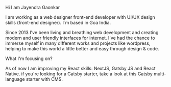 Hi I am Jayendra Gaonkar

I am working as a web designer front-end developer with UI/UX design skills (front-end designer). I´m based in Goa India.

Since 2013 I've been living and breathing web development and creating modern and user friendly interfaces for internet. I've had the chance to immerse myself in many different works and projects like wordpress, helping to make this world a little better and easy through design & code.

What I'm focusing on?

As of now I am improving my React skills: NextJS, Gatsby JS and React Native. if you´re looking for a Gatsby starter, take a look at this Gatsby multi-language starter with CMS.
